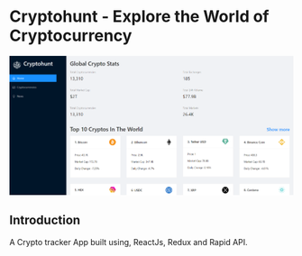 # Cryptohunt - Explore the World of Cryptocurrency

![Cryptohunt](https://github.com/Harshvardhan21/cryptohunt-react/blob/main/public/crypt.png)

## Introduction
A Crypto tracker App built using, ReactJs, Redux and Rapid API.
